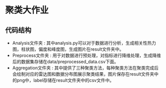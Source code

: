 # 聚类大作业

## 代码结构
- Analysis文件夹 : 其中analysis.py可以对于数据进行分析，生成相关性热力图，柱状图，偏度和峰度图，生成图片在result文件夹中。
- Preprocess文件夹 : 用于对数据进行预处理，对指标进行降维处理，生成降维后的数据集存储在data/preprocessed_data.csv下面。
- Aggregation文件夹 : 其中提供了三种聚类方法，每种聚类方法在聚类完成后会绘制对应的雷达图和数据分布图展示聚类结果，图片保存在result文件夹中的png中，label存储在result文件夹中的csv文件中。
